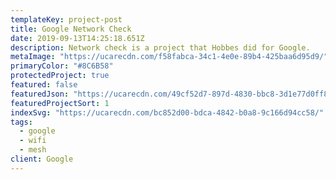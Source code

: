 ```yaml
---
templateKey: project-post
title: Google Network Check
date: 2019-09-13T14:25:18.651Z
description: Network check is a project that Hobbes did for Google.
metaImage: "https://ucarecdn.com/f58fabca-34c1-4e0e-89b4-425baa6d95d9/"
primaryColor: "#8C6B58"
protectedProject: true
featured: false
featuredJson: "https://ucarecdn.com/49cf52d7-897d-4830-bbc8-3d1e77d0ff8c/"
featuredProjectSort: 1
indexSvg: "https://ucarecdn.com/bc852d00-bdca-4842-b0a8-9c166d94cc58/"
tags:
  - google
  - wifi
  - mesh
client: Google
---
```

